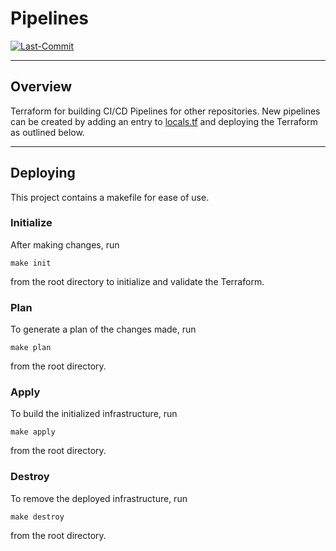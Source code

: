 # Pipelines

[![Last-Commit](https://img.shields.io/github/last-commit/Oliver-Bilbie/pipelines)](https://github.com/Oliver-Bilbie/pipelines/blob/main/CHANGELOG.md)

---

## Overview

Terraform for building CI/CD Pipelines for other repositories.
New pipelines can be created by adding an entry to [locals.tf](https://github.com/Oliver-Bilbie/pipelines/blob/main/terraform/locals.tf) and deploying the Terraform as outlined below.

---

## Deploying

This project contains a makefile for ease of use.

### Initialize

After making changes, run

```
make init
```

from the root directory to initialize and validate the Terraform.

### Plan

To generate a plan of the changes made, run

```
make plan
```

from the root directory.

### Apply

To build the initialized infrastructure, run

```
make apply
```

from the root directory.

### Destroy

To remove the deployed infrastructure, run

```
make destroy
```

from the root directory.
